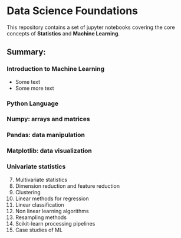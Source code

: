 # Data Science Foundations
This repository contains a set of jupyter notebooks covering the core concepts of **Statistics** and **Machine Learning**. 

## Summary:
  ### Introduction to Machine Learning
  * Some text
  * Some more text
  ### Python Language
  ### Numpy: arrays and matrices
  ### Pandas: data manipulation
  ### Matplotlib: data visualization
  ### Univariate statistics
  7. Multivariate statistics
  8. Dimension reduction and feature reduction
  9. Clustering
  10. Linear methods for regression
  11. Linear classification
  12. Non linear learning algorithms
  13. Resampling methods
  14. Scikit-learn processing pipelines
  15. Case studies of ML
